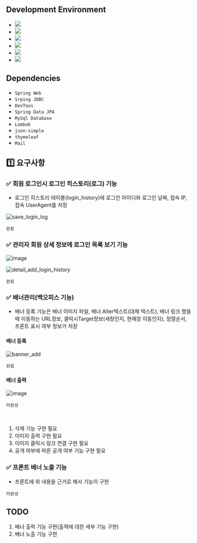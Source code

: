 
## Development Environment

- <img src="https://img.shields.io/badge/Windows-blue?style=flat&logo=windows&logoColor=white"/> 
- <img src="https://img.shields.io/badge/intellij-red?style=flat&logo=intellijidea&logoColor=white"/> 
- <img src="https://img.shields.io/badge/JDK_1.8-red?style=flat&logo=&logoColor=white"/>
- <img src="https://img.shields.io/badge/MySQL-blue?style=flat&logo=mysql&logoColor=white"/>
- <img src="https://img.shields.io/badge/Maven-pink?style=flat&logo=gradle&logoColor=white"/>
- <img src="https://img.shields.io/badge/Github-grey?style=flat&logo=github&logoColor=white"/>

## Dependencies
- ````Spring Web````
- ````Srping JDBC````
- ````DevToos````
- ````Spring Data JPA````
- ````MySql Database````
- ````Lombok````
- ````json-simple````
- ````thymeleaf````
- ````Mail````


## 1️⃣ 요구사항


### ✅ 회원 로그인시 로그인 히스토리(로그) 기능 

- 로그인 히스토리 테이블(login_history)에 로그인 아이디와 로그인 날짜, 접속 IP, 접속 UserAgent를 저장

![save_login_log](https://github.com/jinyngg/fastlms3-project/assets/96164211/5113f2c2-2fdb-4c03-a362-b9a204b8224d)

```완료```

### ✅ 관리자 회원 상세 정보에 로그인 목록 보기 기능

![image](https://github.com/jinyngg/fastlms3-project/assets/96164211/869a0ef0-bcd9-40e4-ab7c-66639043403f)

![detail_add_login_history](https://github.com/jinyngg/fastlms3-project/assets/96164211/f7b4d07a-a999-40a9-8c00-ac5ccb3a2545)

```완료```

### ✅ 배너관리(백오피스 기능)
- 배너 등록 기능은 배너 이미지 파일, 배너 Alter텍스트(대체 텍스트), 배너 링크 했을때 이동하는 URL정보, 클릭시Target정보(새창인지, 현재창 이동인지), 정렬순서, 프론트 표시 여부 정보가 저장

#### 배너 등록

![banner_add](https://github.com/jinyngg/fastlms3-project/assets/96164211/ed16f156-3840-486d-91f1-554b1972cc74)

```완료```

#### 배너 출력

![image](https://github.com/jinyngg/fastlms3-project/assets/96164211/cd33e743-69e9-411a-967f-8cb44aa20582)

```미완성```

<br>

1. 삭제 기능 구현 필요
2. 이미지 출력 구현 필요
3. 이미지 클릭시 링크 연결 구현 필요
4. 공개 여부에 따른 공개 여부 기능 구현 필요

### ✅ 프론트 배너 노출 기능
- 프론트에 위 내용을 근거로 해서 기능이 구현

```미완성```

## TODO

1. 배너 출력 기능 구현(출력에 대한 세부 기능 구현)
2. 배너 노출 기능 구현
